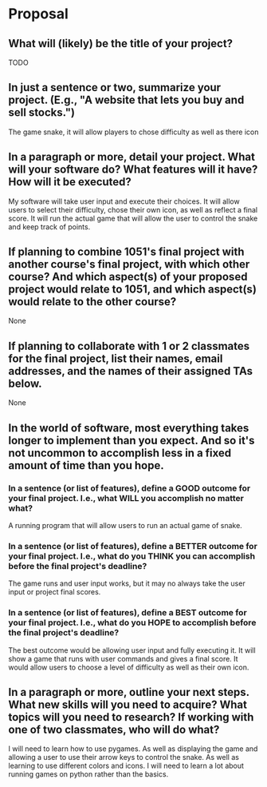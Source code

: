 # Proposal

## What will (likely) be the title of your project?

TODO

## In just a sentence or two, summarize your project. (E.g., "A website that lets you buy and sell stocks.")

The game snake, it will allow players to chose difficulty as well as there icon

## In a paragraph or more, detail your project. What will your software do? What features will it have? How will it be executed?
My software will take user input and execute their choices.  It will allow users to select their difficulty, chose their own icon, as well as reflect a final score.  It will run the actual game that will allow the user to control the snake and keep track of points.  

## If planning to combine 1051's final project with another course's final project, with which other course? And which aspect(s) of your proposed project would relate to 1051, and which aspect(s) would relate to the other course?

None 
## If planning to collaborate with 1 or 2 classmates for the final project, list their names, email addresses, and the names of their assigned TAs below.

None

## In the world of software, most everything takes longer to implement than you expect. And so it's not uncommon to accomplish less in a fixed amount of time than you hope.

### In a sentence (or list of features), define a GOOD outcome for your final project. I.e., what WILL you accomplish no matter what?

A running program that will allow users to run an actual game of snake.  

### In a sentence (or list of features), define a BETTER outcome for your final project. I.e., what do you THINK you can accomplish before the final project's deadline?

The game runs and user input works, but it may no always take the user input or project final scores.  

### In a sentence (or list of features), define a BEST outcome for your final project. I.e., what do you HOPE to accomplish before the final project's deadline?

The best outcome would be allowing user input and fully executing it.  It will show a game that runs with user commands and gives a final score.  It would allow users to choose a level of difficulty as well as their own icon.  

## In a paragraph or more, outline your next steps. What new skills will you need to acquire? What topics will you need to research? If working with one of two classmates, who will do what?

I will need to learn how to use pygames.  As well as displaying the game and allowing a user to use their arrow keys to control the snake.  As well as learning to use different colors and icons.  I will need to learn a lot about running games on python rather than the basics.  
